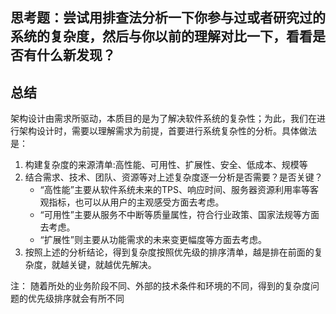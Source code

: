 
## 思考题：尝试用排查法分析一下你参与过或者研究过的系统的复杂度，然后与你以前的理解对比一下，看看是否有什么新发现？


## 总结

架构设计由需求所驱动，本质目的是为了解决软件系统的复杂性；为此，我们在进行架构设计时，需要以理解需求为前提，首要进行系统复杂性的分析。具体做法是：
1. 构建复杂度的来源清单:高性能、可用性、扩展性、安全、低成本、规模等
2. 结合需求、技术、团队、资源等对上述复杂度逐一分析是否需要？是否关键？
    + “高性能”主要从软件系统未来的TPS、响应时间、服务器资源利用率等客观指标，也可以从用户的主观感受方面去考虑。
    + “可用性”主要从服务不中断等质量属性，符合行业政策、国家法规等方面去考虑。
    + “扩展性”则主要从功能需求的未来变更幅度等方面去考虑。
3. 按照上述的分析结论，得到复杂度按照优先级的排序清单，越是排在前面的复杂度，就越关键，就越优先解决。

注：
随着所处的业务阶段不同、外部的技术条件和环境的不同，得到的复杂度问题的优先级排序就会有所不同

